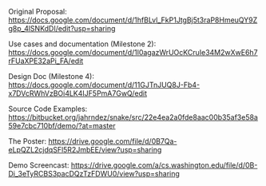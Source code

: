 Original Proposal:
https://docs.google.com/document/d/1hfBLvl_FkP1JtgBj5t3raP8HmeuQY9Zg8p_4lSNKdDI/edit?usp=sharing

Use cases and documentation (Milestone 2):
https://docs.google.com/document/d/1l0agazWrUOcKCruIe34M2wXwE6h7rFUaXPE32aPi_FA/edit

Design Doc (Milestone 4):
https://docs.google.com/document/d/11GJTnJUQ8J-Fb4-x7DVcRWhVzBOi4LK4IJF5PmA7GwQ/edit

Source Code Examples:
https://bitbucket.org/jahrndez/snake/src/22e4ea2a0fde8aac00b35af3e58a59e7cbc710bf/demo/?at=master

The Poster:
https://drive.google.com/file/d/0B7Qa-eLpQZL2cjdqSFl5R2JmbEE/view?usp=sharing

Demo Screencast:
https://drive.google.com/a/cs.washington.edu/file/d/0B-Di_3eTyRCBS3pacDQzTzFDWU0/view?usp=sharing